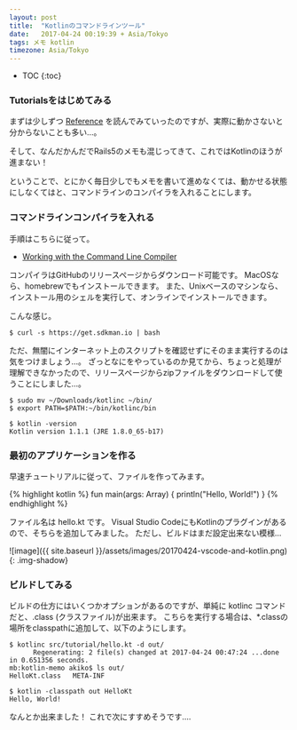 ```yaml
---
layout: post
title:  "Kotlinのコマンドラインツール"
date:   2017-04-24 00:19:39 + Asia/Tokyo
tags: メモ kotlin
timezone: Asia/Tokyo
---
```


* TOC
{:toc}

### Tutorialsをはじめてみる

まずは少しずつ [Reference](https://kotlinlang.org/docs/reference/) を読んでみていったのですが、実際に動かさないと分からないことも多い...。

そして、なんだかんだでRails5のメモも混じってきて、これではKotlinのほうが進まない！

ということで、とにかく毎日少しでもメモを書いて進めなくては、動かせる状態にしなくてはと、コマンドラインのコンパイラを入れることにします。

### コマンドラインコンパイラを入れる

手順はこちらに従って。

- [Working with the Command Line Compiler](https://kotlinlang.org/docs/tutorials/command-line.html)

コンパイラはGitHubのリリースページからダウンロード可能です。
MacOSなら、homebrewでもインストールできます。
また、Unixベースのマシンなら、インストール用のシェルを実行して、オンラインでインストールできます。

こんな感じ。

```
$ curl -s https://get.sdkman.io | bash
```

ただ、無闇にインターネット上のスクリプトを確認せずにそのまま実行するのは気をつけましょう...。
ざっとなにをやっているのか見てから、ちょっと処理が理解できなかったので、リリースページからzipファイルをダウンロードして使うことにしました...。

```
$ sudo mv ~/Downloads/kotlinc ~/bin/
$ export PATH=$PATH:~/bin/kotlinc/bin

$ kotlin -version
Kotlin version 1.1.1 (JRE 1.8.0_65-b17)
```
### 最初のアプリケーションを作る

早速チュートリアルに従って、ファイルを作ってみます。

{% highlight kotlin %}
fun main(args: Array<String>) {
    println("Hello, World!")
}
{% endhighlight %}

ファイル名は hello.kt です。
Visual Studio CodeにもKotlinのプラグインがあるので、そちらを追加してみました。
ただし、ビルドはまだ設定出来ない模様...

![image]({{ site.baseurl }}/assets/images/20170424-vscode-and-kotlin.png){: .img-shadow}

### ビルドしてみる

ビルドの仕方にはいくつかオプションがあるのですが、単純に kotlinc コマンドだと、.class (クラスファイル)が出来ます。
こちらを実行する場合は、*.classの場所をclasspathに追加して、以下のようにします。

```
$ kotlinc src/tutorial/hello.kt -d out/
      Regenerating: 2 file(s) changed at 2017-04-24 00:47:24 ...done in 0.651356 seconds.
mb:kotlin-memo akiko$ ls out/
HelloKt.class	META-INF

$ kotlin -classpath out HelloKt
Hello, World!

```
なんとか出来ました！
これで次にすすめそうです....


